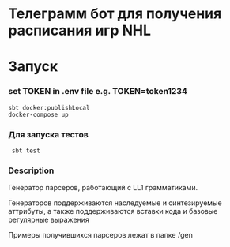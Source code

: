 # Телеграмм бот для получения расписания игр NHL

[//]: # (## Запуск)
Запуск
======
### set TOKEN in .env file e.g. TOKEN=token1234 

    sbt docker:publishLocal
    docker-compose up
### Для запуска тестов
     sbt test

### Description

Генератор парсеров, работающий с LL1 грамматиками.

Генераторов поддерживаются наследуемые и синтезируемые аттрибуты, 
а также поддерживаются вставки кода и базовые регулярные выражения

Примеры получившихся парсеров лежат в папке /gen

